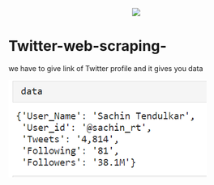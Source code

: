 <p align="center">
  <img src="https://forthebadge.com/images/badges/made-with-python.svg">
</p>

# Twitter-web-scraping-
we have to give link of Twitter profile and it gives you data

<img src="https://github.com/HEYRAIAMAN/Twitter-web-scraping-/blob/main/scrap%20data.png">
 
